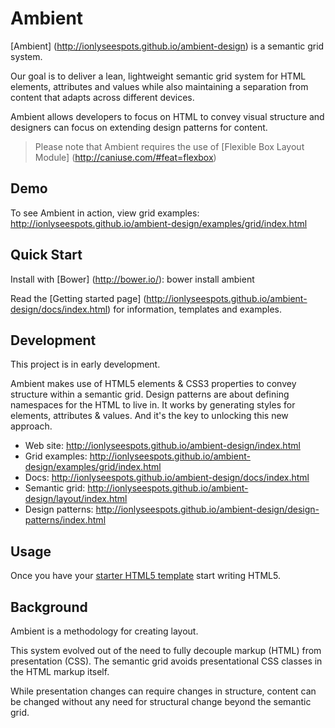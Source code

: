 # Ambient

[Ambient] (http://ionlyseespots.github.io/ambient-design) is a semantic grid system.

Our goal is to deliver a lean, lightweight semantic grid system for HTML elements, attributes and values while also maintaining a separation from content that adapts across different devices.

Ambient allows developers to focus on HTML to convey visual structure and designers can focus on extending design patterns for content.

> Please note that Ambient requires the use of [Flexible Box Layout Module] (http://caniuse.com/#feat=flexbox)

## Demo

To see Ambient in action, view grid examples: http://ionlyseespots.github.io/ambient-design/examples/grid/index.html

## Quick Start

Install with [Bower] (http://bower.io/): bower install ambient

Read the [Getting started page] (http://ionlyseespots.github.io/ambient-design/docs/index.html) for information, templates and examples.

## Development

This project is in early development.

Ambient makes use of HTML5 elements & CSS3 properties to convey structure within a semantic grid. Design patterns are about defining namespaces for the HTML to live in. It works by generating styles for elements, attributes & values. And it's the key to unlocking this new approach. 

* Web site: http://ionlyseespots.github.io/ambient-design/index.html
* Grid examples: http://ionlyseespots.github.io/ambient-design/examples/grid/index.html
* Docs: http://ionlyseespots.github.io/ambient-design/docs/index.html
* Semantic grid: http://ionlyseespots.github.io/ambient-design/layout/index.html
* Design patterns: http://ionlyseespots.github.io/ambient-design/design-patterns/index.html

## Usage

Once you have your [starter HTML5 template](http://ionlyseespots.github.io/ambient-design/examples/starter-template/index.html) start writing HTML5.

## Background

Ambient is a methodology for creating layout.

This system evolved out of the need to fully decouple markup (HTML) from presentation (CSS). The semantic grid avoids presentational CSS classes in the HTML markup itself.

While presentation changes can require changes in structure, content can be changed without any need for structural change beyond the semantic grid.